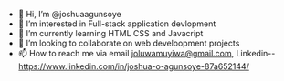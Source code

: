 - 👋 Hi, I’m @joshuaagunsoye
- 👀 I’m interested in Full-stack application devlopment
- 🌱 I’m currently learning HTML CSS and Javacript
- 💞️ I’m looking to collaborate on web develoopment projects
- 📫 How to reach me via email joluwamuyiwa@gmail.com, Linkedin-- https://www.linkedin.com/in/joshua-o-agunsoye-87a652144/


<!---
joshuaagunsoye/joshuaagunsoye is a ✨ special ✨ repository because its `README.md` (this file) appears on your GitHub profile.
You can click the Preview link to take a look at your changes.
--->
